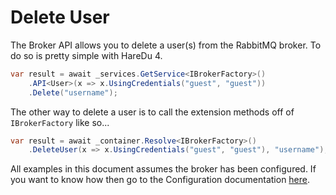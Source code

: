 # Delete User

The Broker API allows you to delete a user(s) from the RabbitMQ broker. To do so is pretty simple with HareDu 4.

```c#
var result = await _services.GetService<IBrokerFactory>()
    .API<User>(x => x.UsingCredentials("guest", "guest"))
    .Delete("username");
```

The other way to delete a user is to call the extension methods off of ```IBrokerFactory``` like so...

```c#
var result = await _container.Resolve<IBrokerFactory>()
    .DeleteUser(x => x.UsingCredentials("guest", "guest"), "username");
```

All examples in this document assumes the broker has been configured. If you want to know how then go to the Configuration documentation [here](https://github.com/ahives/HareDu3/blob/master/docs/configuration.md).

